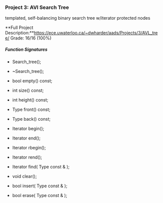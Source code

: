 ### Project 3: AVl Search Tree
 <Type> templated, self-balancing binary search tree w/iterator protected nodes

**Full Project Description:**https://ece.uwaterloo.ca/~dwharder/aads/Projects/3/AVL_tree/
Grade: 16/16 (100%)
  
##### Function Signatures
- Search_tree();
- ~Search_tree();

- bool empty() const;
- int size() const;
- int height() const;

- Type front() const;
- Type back() const;

- Iterator begin();
- Iterator end();
- Iterator rbegin();
- Iterator rend();
- Iterator find( Type const & );

- void clear();
- bool insert( Type const & );
- bool erase( Type const & );